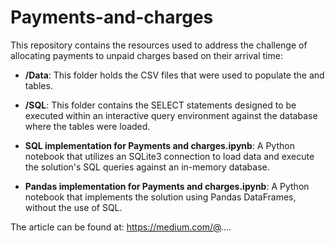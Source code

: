 # Payments-and-charges
This repository contains the resources used to address the challenge of allocating payments to unpaid charges based on their arrival time:

- **/Data**: This folder holds the CSV files that were used to populate the <payments> and <charges> tables.
- **/SQL**: This folder contains the SELECT statements designed to be executed within an interactive query environment against the database where the tables were loaded.

- **SQL implementation for Payments and charges.ipynb**: A Python notebook that utilizes an SQLite3 connection to load data and execute the solution's SQL queries against an in-memory database.

- **Pandas implementation for Payments and charges.ipynb**: A Python notebook that implements the solution using Pandas DataFrames, without the use of SQL.

The article can be found at: https://medium.com/@....






